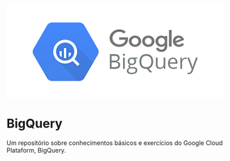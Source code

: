 ![alt text](https://github.com/CarineMS/bigquery-git/blob/main/1_A8liBoeAwAZg7rDu394jYg.png)

# BigQuery

Um repositório sobre conhecimentos básicos e exercícios do Google Cloud Plataform, BigQuery.
